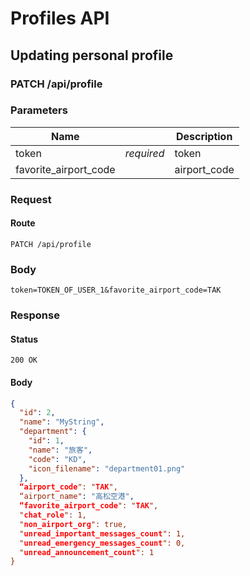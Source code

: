 # Profiles API

## Updating personal profile

### PATCH /api/profile


### Parameters

| Name |  | Description |
| --- | --- | --- |
| token |  *required* | token |
| favorite_airport_code |  | airport_code |


### Request

#### Route

```
PATCH /api/profile
```

### Body

```
token=TOKEN_OF_USER_1&favorite_airport_code=TAK
```


### Response

#### Status

```
200 OK
```

#### Body

```json
{
  "id": 2,
  "name": "MyString",
  "department": {
    "id": 1,
    "name": "旅客",
    "code": "KD",
    "icon_filename": "department01.png"
  },
  “airport_code": "TAK",
  “airport_name": "高松空港",
  “favorite_airport_code": "TAK",
  "chat_role": 1,
  "non_airport_org": true,
  "unread_important_messages_count": 1,
  "unread_emergency_messages_count": 0,
  "unread_announcement_count": 1
}
```



